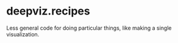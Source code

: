# deepviz.recipes

Less general code for doing particular things, like making a single
visualization.

